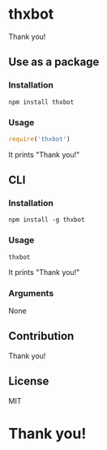# thxbot

Thank you!

## Use as a package

### Installation

`npm install thxbot`

### Usage

```javascript
require('thxbot')
```

It prints "Thank you!"

## CLI

### Installation

`npm install -g thxbot`

### Usage

`thxbot`

It prints "Thank you!"

### Arguments

None

## Contribution

Thank you!

## License

MIT

# Thank you!


